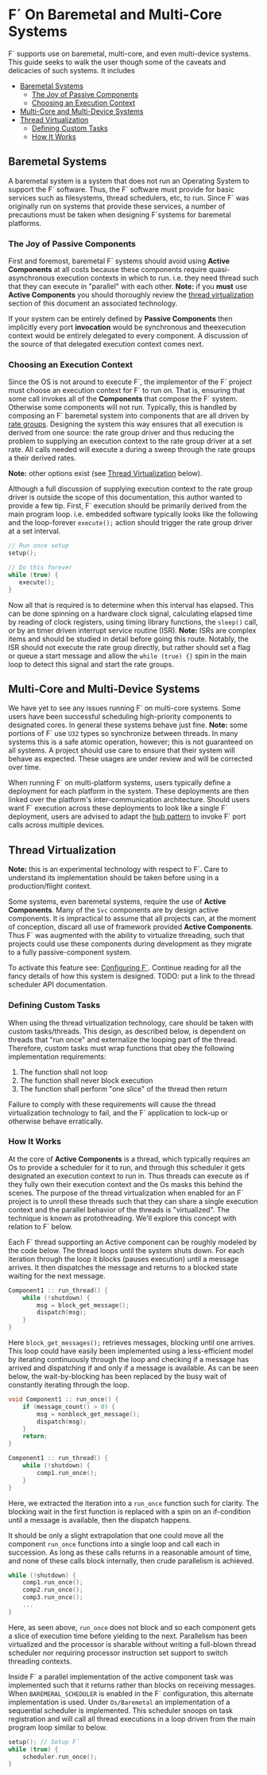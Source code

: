 # F´ On Baremetal and Multi-Core Systems

F´ supports use on baremetal, multi-core, and even multi-device systems. This guide seeks to walk the user though some
of the caveats and delicacies of such systems. It includes

- [Baremetal Systems](#baremetal-systems)
    - [The Joy of Passive Components](#the-joy-of-passive-components)
    - [Choosing an Execution Context](#choosing-an-execution-context)
- [Multi-Core and Multi-Device Systems](#multi-core-and-multi-device-systems)
- [Thread Virtualization](#thread-virtualization)
    - [Defining Custom Tasks](#defining-custom-tasks)
    - [How It Works](#how-it-works)

## Baremetal Systems

A baremetal system is a system that does not run an Operating System to support the F´ software. Thus, the F´ software
must provide for basic services such as filesystems, thread schedulers, etc, to run.  Since F´ was originally run on
systems that provide these services, a number of precautions must be taken when designing F´systems for baremetal
platforms.

### The Joy of Passive Components

First and foremost, baremetal F´ systems should avoid using **Active Components**  at all costs because these components
require quasi-asynchronous execution contexts in which to run. i.e. they need thread such that they can execute in 
"parallel" with each other. **Note:** if you **must** use **Active Components** you should thoroughly review the 
[thread virtualization](#thread-virtualization) section of this document an associated technology.

If your system can be entirely defined by **Passive Components** then implicitly every port **invocation** would be
synchronous and theexecution context would be entirely delegated to every component.  A discussion of the source
of that delegated execution context comes next.

### Choosing an Execution Context

Since the OS is not around to execute F´, the implementor of the F´ project must choose an execution context for F´ to
run on. That is, ensuring that some call invokes all of the **Components** that compose the F´ system.  Otherwise some
components will not run. Typically, this is handled by composing an F´ baremetal system into components that are all
driven by [rate groups](../best/rate-group.md). Designing the system this way ensures that all execution is derived from
one source: the rate group driver and thus reducing the problem to supplying an execution context to the rate group
driver at a set rate.  All calls needed will execute a during a sweep through the rate groups a their derived rates.

**Note:** other options exist (see [Thread Virtualization](#thread-virtualization) below).

Although a full discussion of supplying execution context to the rate group driver is outside the scope of this
documentation, this author wanted to provide a few tip. First, F´ execution should be primarily derived from the main
program loop. i.e. embedded software typically looks like the following and the loop-forever `execute();` action should
trigger the rate group driver at a set interval.

```C
// Run once setup
setup();

// Do this forever
while (true) {
   execute();
}
```

Now all that is required is to determine when this interval has elapsed. This can be done spinning on a hardware clock
signal, calculating elapsed time by reading of clock registers, using timing library functions, the `sleep()` call, or
by an timer driven interrupt service routine (ISR). **Note:** ISRs are complex items and should be studied in detail
before going this route.  Notably, the ISR should not execute the rate group directly, but rather should set a flag or
queue a start message and allow the `while (true) {}` spin in the main loop to detect this signal and start the rate
groups.

## Multi-Core and Multi-Device Systems

We have yet to see any issues running F´ on multi-core systems. Some users have been successful scheduling high-priority
components to designated cores.  In general these systems behave just fine. **Note:** some portions of F´ use `U32`
types so synchronize between threads. In many systems this is a safe atomic operation, however; this is not guaranteed 
on all systems. A project should use care to ensure that their system will behave as expected.  These usages are under
review and will be corrected over time.

When running F´ on multi-platform systems, users typically define a deployment for each platform in the system. These
deployments are then linked over the platform's inter-communication architecture.  Should  users want F´ execution
across these deployments to look like a single F´ deployment, users are advised to adapt the
[hub pattern](../best/hub-pattern.md) to invoke F´ port calls across multiple devices.

## Thread Virtualization

**Note:** this is an experimental technology with respect to F´. Care to understand its implementation should be taken
before using in a production/flight context.

Some systems, even baremetal systems, require the use of **Active Components**.  Many of the `Svc` components are by
design active components. It is impractical to assume that all projects can, at the moment of conception, discard all
use of framework provided **Active Components**.  Thus F´ was augmented with the ability to virtualize threading, such
that projects could use these components during development as they migrate to a fully passive-component system.

To activate this feature see: [Configuring F´](../user/configuration.md). Continue reading for all the fancy details of
how this system is designed.  TODO: put a link to the thread scheduler API documentation.

### Defining Custom Tasks

When using the thread virtualization technology, care should be taken with custom tasks/threads. This design, as
described below, is dependent on threads that "run once" and externalize the looping part of the thread. Therefore,
custom tasks must wrap functions that obey the following implementation requirements:

1. The function shall not loop
2. The function shall never block execution
3. The function shall perform "one slice" of the thread then return

Failure to comply with these requirements will cause the thread virtualization technology to fail, and the F´
application to lock-up or otherwise behave erratically.

### How It Works

At the core of **Active Components** is a thread, which typically requires an Os to provide a scheduler for it to run,
and through this scheduler it gets designated an execution context to run in. Thus threads can execute as if they fully
own their execution context and the Os masks this behind the scenes. The purpose of the thread virtualization when
enabled for an F´ project is to unroll these threads such that they can share a single execution context and the
parallel behavior of the threads is "virtualized". The technique is known as protothreading. We'll explore this concept
with relation to F´ below.

Each F´ thread supporting an Active component can be roughly modeled by the code below.  The thread loops until the 
system shuts down. For each iteration through the loop it blocks (pauses execution) until a message arrives. It then
dispatches the message and returns to a blocked state waiting for the next message.

```C++
Component1 :: run_thread() {
    while (!shutdown) {
        msg = block_get_message();
        dispatch(msg);
    }
}
```

Here `block_get_messages();` retrieves messages, blocking until one arrives. This loop could have easily been
implemented using a less-efficient model by iterating continuously through the loop and checking if a message has
arrived and dispatching if and only if a message is available. As can be seen below, the wait-by-blocking has been
replaced by the busy wait of constantly iterating through the loop.

```C++
void Component1 :: run_once() {
    if (message_count() > 0) {
        msg = nonblock_get_message();
        dispatch(msg);
    }
    return;
}

Component1 :: run_thread() {
    while (!shutdown) {
        comp1.run_once();
    }
}
```

Here, we extracted the iteration into a `run_once` function such for clarity. The blocking wait in the first function is
replaced with a spin on an if-condition until a message is available, then the dispatch happens.

It should be only a slight extrapolation that one could move all the component `run_once` functions into a single loop
and call each in succession. As long as these calls returns in a reasonable amount of time, and none of these calls
block internally, then crude parallelism is achieved.

```C++
while (!shutdown) {
    comp1.run_once();
    comp2.run_once();
    comp3.run_once();
    ...
}
```
Here, as seen above, `run_once` does not block and so each component gets a slice of execution time before yielding to
the next. Parallelism has been virtualized and the processor is sharable without writing a full-blown thread scheduler
nor requiring processor instruction set support to switch threading contexts.

Inside F´ a parallel implementation of the active component task was implemented such that it returns rather than blocks
on receiving messages. When `BAREMERAL_SCHEDULER` is enabled in the F´ configuration, this alternate implementation is
used. Under `Os/Baremetal` an implementation of a sequential scheduler is implemented.  This scheduler snoops on task
registration and will call all thread executions in a loop driven from the main program loop similar to below.

```C++
setup(); // Setup F´
while (true) {
    scheduler.run_once();
}
```
